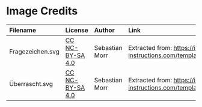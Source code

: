 Image Credits
=============

| Filename         | License                             | Author                              |  Link                                                                     |
|:-----------------|:------------------------------------|:------------------------------------|:--------------------------------------------------------------------------|
| Fragezeichen.svg | [CC NC-BY-SA 4.0][by-nc-sa-4.0]     | Sebastian Morr                      | Extracted from: https://idea-instructions.com/template.svg                |
| Überrascht.svg   | [CC NC-BY-SA 4.0][by-nc-sa-4.0]     | Sebastian Morr                      | Extracted from: https://idea-instructions.com/template.svg                |

[by-nc-sa-4.0]: https://creativecommons.org/licenses/by-nc-sa/4.0/
